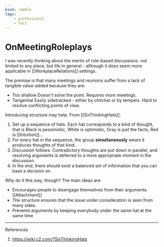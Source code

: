 ```yaml
---
kind: ramble
tags:
    - professional
    - fact
---
```


# OnMeetingRoleplays

I was recently thinking about the merits of role-based discussions.
not limited to any place, but life in general - although it *does* seem more applicable in \[\[WorkplaceRelations]] settings.

The premise is that many meetings and reunions suffer from a lack of tangible value-added because they are:

- Too shallow
  Doesn't solve the point.
  Requires more meetings.
- Tangential
  Easily sidetracked - either by chitchat or by tempers.
  Hard to resolve conflicting points of view.

Introducing structure may help. From \[\[SixThinkingHats]]:

1. Set up a sequence of hats.
   Each hat corresponds to a kind of thought, that is
   Black is pessimistic, White is optimistic,
   Gray is just the facts, Red is \[\[Intuition]]...
2. For every hat in the sequence, the group
   **simultaneously** wears it
   produces thoughts of that kind.
3. Discussion follows.
   Contradictory thoughts are put down in parallel, and resolving arguments is deferred to a more appropriate moment in the discussion.
4. In the end, there should exist a balanced set of information that you can base a decision on.

Why do it this way, though? The main ideas are:

- Encourages people to disengage themselves from their arguments.
  \[\[Attachment]]
- The structure ensures that the issue under consideration is seen from many sides.
- Prevents arguments by keeping everybody under the same hat at the same time

___

References

1. <https://wiki.c2.com/?SixThinkingHats>
